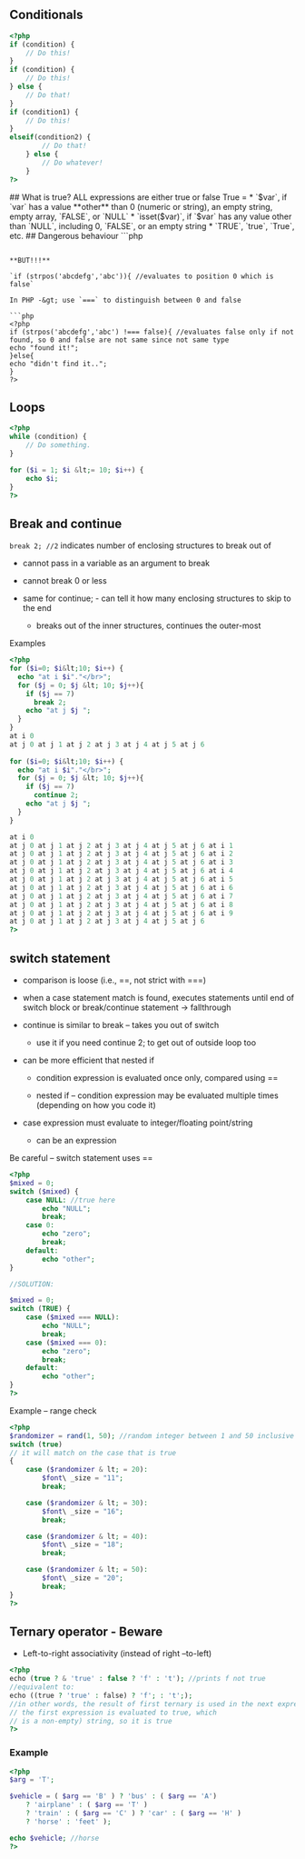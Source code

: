 ## Conditionals

```php
<?php
if (condition) {
    // Do this!
}
if (condition) {
    // Do this!
} else {
    // Do that!
}
if (condition1) {
    // Do this!
}
elseif(condition2) {
        // Do that!
    } else {
        // Do whatever!
    } 
?>
```
<?php>
## What is true?

ALL expressions are either true or false

True =

* `$var`, if `var` has a value **other** than 0 (numeric or string), an

empty string, empty array, `FALSE`, or `NULL`

* `isset($var)`, if `$var` has any value other than `NULL`, including 0,

`FALSE`, or an empty string

* `TRUE`, `true`, `True`, etc.

## Dangerous behaviour

```php
<?php
if ($msgs = 10) //evaluates to 10, which is true!!

    echo“ you have ten messages”;

if (strpos('abcdefg', 'xyz')) { //evaluates to false  
    echo 'found it!';
} else {
    echo 'didn\'t find it.';
}
?>
```

**BUT!!!**

`if (strpos('abcdefg','abc')){ //evaluates to position 0 which is false`

In PHP -&gt; use `===` to distinguish between 0 and false

```php
<?php
if (strpos('abcdefg','abc') !=== false){ //evaluates false only if not
found, so 0 and false are not same since not same type  
echo "found it!";  
}else{  
echo "didn't find it..";  
}
?>
```

## Loops

```php
<?php
while (condition) {
	// Do something.
}

for ($i = 1; $i &lt;= 10; $i++) {
	echo $i;
}
?>
```

## Break and continue

`break 2; //2` indicates number of enclosing structures to break out of

-   cannot pass in a variable as an argument to break

-   cannot break 0 or less

-   same for continue; - can tell it how many enclosing structures to
    skip to the end

    -   breaks out of the inner structures, continues the outer-most

Examples

```php
<?php
for ($i=0; $i&lt;10; $i++) {
  echo "at i $i"."</br>";
  for ($j = 0; $j &lt; 10; $j++){
    if ($j == 7)
      break 2;
    echo "at j $j ";
  }
}
at i 0  
at j 0 at j 1 at j 2 at j 3 at j 4 at j 5 at j 6
  
for ($i=0; $i&lt;10; $i++) {
  echo "at i $i"."</br>";
  for ($j = 0; $j &lt; 10; $j++){
    if ($j == 7)
      continue 2;
    echo "at j $j ";
  }
}

at i 0  
at j 0 at j 1 at j 2 at j 3 at j 4 at j 5 at j 6 at i 1  
at j 0 at j 1 at j 2 at j 3 at j 4 at j 5 at j 6 at i 2  
at j 0 at j 1 at j 2 at j 3 at j 4 at j 5 at j 6 at i 3  
at j 0 at j 1 at j 2 at j 3 at j 4 at j 5 at j 6 at i 4  
at j 0 at j 1 at j 2 at j 3 at j 4 at j 5 at j 6 at i 5  
at j 0 at j 1 at j 2 at j 3 at j 4 at j 5 at j 6 at i 6  
at j 0 at j 1 at j 2 at j 3 at j 4 at j 5 at j 6 at i 7  
at j 0 at j 1 at j 2 at j 3 at j 4 at j 5 at j 6 at i 8  
at j 0 at j 1 at j 2 at j 3 at j 4 at j 5 at j 6 at i 9  
at j 0 at j 1 at j 2 at j 3 at j 4 at j 5 at j 6
?>
```

## switch statement

-   comparison is loose (i.e., ==, not strict with ===)

-   when a case statement match is found, executes statements until end
    of switch block or break/continue statement -&gt; fallthrough

-   continue is similar to break – takes you out of switch

    -   use it if you need continue 2; to get out of outside loop too

-   can be more efficient that nested if

    -   condition expression is evaluated once only, compared using ==

    -   nested if – condition expression may be evaluated multiple times
        (depending on how you code it)

-   case expression must evaluate to integer/floating point/string

    -   can be an expression

Be careful – switch statement uses ==

```php
<?php
$mixed = 0;
switch ($mixed) {
    case NULL: //true here
        echo "NULL";
        break;
    case 0:
        echo "zero";
        break;
    default:
        echo "other";
}

//SOLUTION:

$mixed = 0;
switch (TRUE) {
    case ($mixed === NULL):
        echo "NULL";
        break;
    case ($mixed === 0):
        echo "zero";
        break;
    default:
        echo "other";
}
?>
```

Example – range check
```php
<?php
$randomizer = rand(1, 50); //random integer between 1 and 50 inclusive
switch (true) 
// it will match on the case that is true  
{
    case ($randomizer & lt; = 20):
        $font\ _size = "11";
        break;

    case ($randomizer & lt; = 30):
        $font\ _size = "16";
        break;

    case ($randomizer & lt; = 40):
        $font\ _size = "18";
        break;

    case ($randomizer & lt; = 50):
        $font\ _size = "20";
        break;
}
?>
```

## Ternary operator - Beware

-   Left-to-right associativity (instead of right –to-left)

```php
<?php
echo (true ? & 'true' : false ? 'f' : 't'); //prints f not true
//equivalent to:
echo ((true ? 'true' : false) ? 'f'; : 't';);
//in other words, the result of first ternary is used in the next expression evaluation
// the first expression is evaluated to true, which
// is a non-empty) string, so it is true
?>
```

### Example

```php
<?php
$arg = 'T';

$vehicle = ( $arg == 'B' ) ? 'bus' : ( $arg == 'A')
	? 'airplane' : ( $arg == 'T' )
	? 'train' : ( $arg == 'C' ) ? 'car' : ( $arg == 'H' )
	? 'horse' : 'feet' );

echo $vehicle; //horse
?>
```